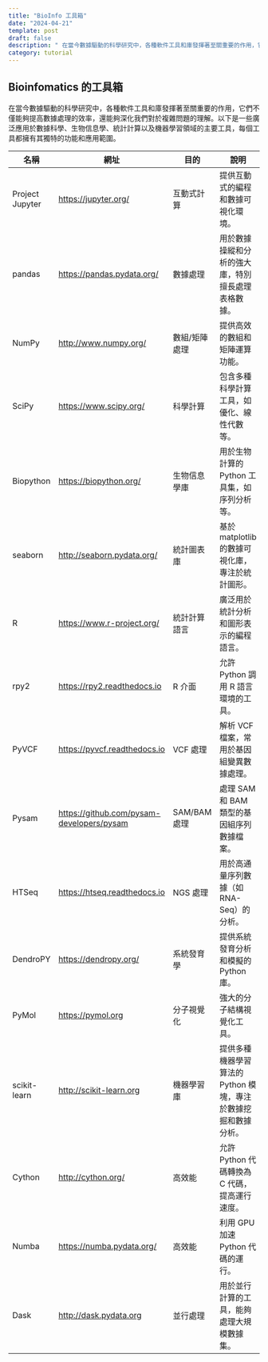 ```yaml
---
title: "BioInfo 工具箱"
date: "2024-04-21"
template: post
draft: false
description: " 在當今數據驅動的科學研究中，各種軟件工具和庫發揮著至關重要的作用，它們不僅能夠提高數據處理的效率，還能夠深化我們對於複雜問題的理解。以下是一些廣泛應用於數據科學、生物信息學、統計計算以及機器學習領域的主要工具，每個工具都擁有其獨特的功能和應用範圍。"
category: tutorial
---
```


## Bioinfomatics 的工具箱

在當今數據驅動的科學研究中，各種軟件工具和庫發揮著至關重要的作用，它們不僅能夠提高數據處理的效率，還能夠深化我們對於複雜問題的理解。以下是一些廣泛應用於數據科學、生物信息學、統計計算以及機器學習領域的主要工具，每個工具都擁有其獨特的功能和應用範圍。

| 名稱            | 網址                                        | 目的          | 說明                                                           |
| --------------- | ------------------------------------------- | ------------- | -------------------------------------------------------------- |
| Project Jupyter | <https://jupyter.org/>                      | 互動式計算    | 提供互動式的編程和數據可視化環境。                             |
| pandas          | <https://pandas.pydata.org/>                | 數據處理      | 用於數據操縱和分析的強大庫，特別擅長處理表格數據。             |
| NumPy           | <http://www.numpy.org/>                     | 數組/矩陣處理 | 提供高效的數組和矩陣運算功能。                                 |
| SciPy           | <https://www.scipy.org/>                    | 科學計算      | 包含多種科學計算工具，如優化、線性代數等。                     |
| Biopython       | <https://biopython.org/>                    | 生物信息學庫  | 用於生物計算的 Python 工具集，如序列分析等。                   |
| seaborn         | <http://seaborn.pydata.org/>                | 統計圖表庫    | 基於 matplotlib 的數據可視化庫，專注於統計圖形。               |
| R               | <https://www.r-project.org/>                | 統計計算語言  | 廣泛用於統計分析和圖形表示的編程語言。                         |
| rpy2            | <https://rpy2.readthedocs.io>               | R 介面        | 允許 Python 調用 R 語言環境的工具。                            |
| PyVCF           | <https://pyvcf.readthedocs.io>              | VCF 處理      | 解析 VCF 檔案，常用於基因組變異數據處理。                      |
| Pysam           | <https://github.com/pysam-developers/pysam> | SAM/BAM 處理  | 處理 SAM 和 BAM 類型的基因組序列數據檔案。                     |
| HTSeq           | <https://htseq.readthedocs.io>              | NGS 處理      | 用於高通量序列數據（如 RNA-Seq）的分析。                       |
| DendroPY        | <https://dendropy.org/>                     | 系統發育學    | 提供系統發育分析和模擬的 Python 庫。                           |
| PyMol           | <https://pymol.org>                         | 分子視覺化    | 強大的分子結構視覺化工具。                                     |
| scikit-learn    | <http://scikit-learn.org>                   | 機器學習庫    | 提供多種機器學習算法的 Python 模塊，專注於數據挖掘和數據分析。 |
| Cython          | <http://cython.org/>                        | 高效能        | 允許 Python 代碼轉換為 C 代碼，提高運行速度。                  |
| Numba           | <https://numba.pydata.org/>                 | 高效能        | 利用 GPU 加速 Python 代碼的運行。                              |
| Dask            | <http://dask.pydata.org>                    | 並行處理      | 用於並行計算的工具，能夠處理大規模數據集。                     |
